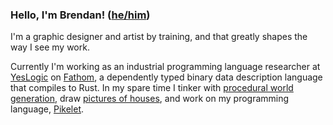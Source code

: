### Hello, I'm Brendan! ([he/him](https://www.mypronouns.org/he-him))

I'm a graphic designer and artist by training, and that greatly shapes the way I see my work.

Currently I'm working as an industrial programming language researcher at [YesLogic](https://yeslogic.com) on [Fathom](https://github.com/yeslogic/fathom), a dependently typed binary data description language that compiles to Rust. In my spare time I tinker with [procedural world generation](https://voyager3.tumblr.com/), draw [pictures of houses](https://www.instagram.com/brendanzab/), and work on my programming language, [Pikelet](https://github.com/pikelet-lang/pikelet/).
